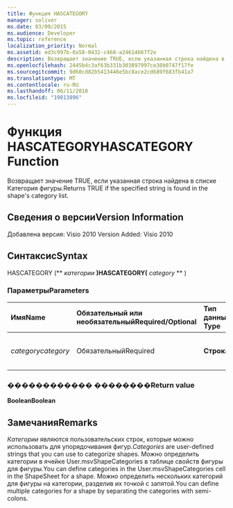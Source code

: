 ```yaml
---
title: Функция HASCATEGORY
manager: soliver
ms.date: 03/09/2015
ms.audience: Developer
ms.topic: reference
localization_priority: Normal
ms.assetid: ed3c997b-0a58-0432-c468-a24614b67f2e
description: Возвращает значение TRUE, если указанная строка найдена в списке Категория фигуры.
ms.openlocfilehash: 2445b4c3af63b331b303897997ce38b0747f17fe
ms.sourcegitcommit: 9d60cd82b5413446e5bc8ace2cd689f683fb41a7
ms.translationtype: MT
ms.contentlocale: ru-RU
ms.lasthandoff: 06/11/2018
ms.locfileid: "19813896"
---
```

# <a name="hascategory-function"></a><span data-ttu-id="eb4bf-103">Функция HASCATEGORY</span><span class="sxs-lookup"><span data-stu-id="eb4bf-103">HASCATEGORY Function</span></span>

<span data-ttu-id="eb4bf-104">Возвращает значение TRUE, если указанная строка найдена в списке Категория фигуры.</span><span class="sxs-lookup"><span data-stu-id="eb4bf-104">Returns TRUE if the specified string is found in the shape's category list.</span></span>
  
## <a name="version-information"></a><span data-ttu-id="eb4bf-105">Сведения о версии</span><span class="sxs-lookup"><span data-stu-id="eb4bf-105">Version Information</span></span>

<span data-ttu-id="eb4bf-106">Добавлена версия: Visio 2010
</span><span class="sxs-lookup"><span data-stu-id="eb4bf-106">Version Added: Visio 2010</span></span> 
  
## <a name="syntax"></a><span data-ttu-id="eb4bf-107">Синтаксис</span><span class="sxs-lookup"><span data-stu-id="eb4bf-107">Syntax</span></span>

<span data-ttu-id="eb4bf-108">HASCATEGORY (** *категории* **)</span><span class="sxs-lookup"><span data-stu-id="eb4bf-108">HASCATEGORY(** *category* ** )</span></span> 
  
### <a name="parameters"></a><span data-ttu-id="eb4bf-109">Параметры</span><span class="sxs-lookup"><span data-stu-id="eb4bf-109">Parameters</span></span>

|<span data-ttu-id="eb4bf-110">**Имя**</span><span class="sxs-lookup"><span data-stu-id="eb4bf-110">**Name**</span></span>|<span data-ttu-id="eb4bf-111">**Обязательный или необязательный**</span><span class="sxs-lookup"><span data-stu-id="eb4bf-111">**Required/Optional**</span></span>|<span data-ttu-id="eb4bf-112">**Тип данных**</span><span class="sxs-lookup"><span data-stu-id="eb4bf-112">**Data Type**</span></span>|<span data-ttu-id="eb4bf-113">**Описание**</span><span class="sxs-lookup"><span data-stu-id="eb4bf-113">**Description**</span></span>|
|:-----|:-----|:-----|:-----|
| <span data-ttu-id="eb4bf-114">_category_</span><span class="sxs-lookup"><span data-stu-id="eb4bf-114">_category_</span></span> <br/> |<span data-ttu-id="eb4bf-115">Обязательный</span><span class="sxs-lookup"><span data-stu-id="eb4bf-115">Required</span></span>  <br/> |<span data-ttu-id="eb4bf-116">**Строка**</span><span class="sxs-lookup"><span data-stu-id="eb4bf-116">**String**</span></span> <br/> |<span data-ttu-id="eb4bf-117">Категории, которую требуется найти.</span><span class="sxs-lookup"><span data-stu-id="eb4bf-117">The category to search for.</span></span>  <br/> |
   
### <a name="return-value"></a><span data-ttu-id="eb4bf-118">������������ ��������</span><span class="sxs-lookup"><span data-stu-id="eb4bf-118">Return value</span></span>

 <span data-ttu-id="eb4bf-119">**Boolean**</span><span class="sxs-lookup"><span data-stu-id="eb4bf-119">**Boolean**</span></span>
  
## <a name="remarks"></a><span data-ttu-id="eb4bf-120">Замечания</span><span class="sxs-lookup"><span data-stu-id="eb4bf-120">Remarks</span></span>

 <span data-ttu-id="eb4bf-121">*Категории* являются пользовательских строк, которые можно использовать для упорядочивания фигур.</span><span class="sxs-lookup"><span data-stu-id="eb4bf-121">*Categories*  are user-defined strings that you can use to categorize shapes.</span></span> <span data-ttu-id="eb4bf-122">Можно определить категории в ячейке User.msvShapeCategories в таблице свойств фигуры для фигуры.</span><span class="sxs-lookup"><span data-stu-id="eb4bf-122">You can define categories in the User.msvShapeCategories cell in the ShapeSheet for a shape.</span></span> <span data-ttu-id="eb4bf-123">Можно определить нескольких категорий для фигуры на категории, разделив их точкой с запятой.</span><span class="sxs-lookup"><span data-stu-id="eb4bf-123">You can define multiple categories for a shape by separating the categories with semi-colons.</span></span> 
  

